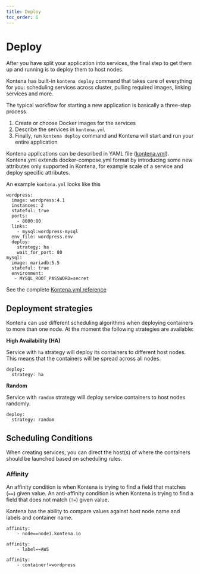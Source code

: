 ```yaml
---
title: Deploy
toc_order: 6
---
```


# Deploy
After you have split your application into services, the final step to get them up and running is to deploy them to host nodes.

Kontena has built-in `kontena deploy` command that takes care of everything for you: scheduling services across cluster, pulling required images, linking services and more.

The typical workflow for starting a new application is basically a three-step process

1.	Create or choose Docker images for the services
2.	Describe the services in `kontena.yml`
3.	Finally, run `kontena deploy` command and Kontena will start and run your entire application

Kontena applications can be described in YAML file ([kontena.yml]((../references/kontena-yml.md))). Kontena.yml extends docker-compose.yml format by introducing some new attributes only supported in Kontena, for example scale of a service and deploy specific attributes.

An example `kontena.yml` looks like this

```
wordpress:  
  image: wordpress:4.1
  instances: 2
  stateful: true
  ports:
    - 8080:80
  links:
    - mysql:wordpress-mysql
  env_file: wordpress.env
  deploy:
    strategy: ha
    wait_for_port: 80
mysql:  
  image: mariadb:5.5
  stateful: true
  environment:
   - MYSQL_ROOT_PASSWORD=secret
```

See the complete [Kontena.yml reference](../references/kontena-yml.md)

## Deployment strategies
Kontena can use different scheduling algorithms when deploying containers to more than one node. At the moment the following strategies are available:

**High Availability (HA)**

Service with `ha` strategy will deploy its containers to different host nodes. This means that the containers will be spread across all nodes.

```
deploy:
  strategy: ha
```

**Random**

Service with `random` strategy will deploy service containers to host nodes randomly.

```
deploy:
  strategy: random
```

## Scheduling Conditions
When creating services, you can direct the host(s) of where the containers should be launched based on scheduling rules.

### Affinity
An affinity condition is when Kontena is trying to find a field that matches (`==`) given value. An anti-affinity condition is when Kontena is trying to find a field that does not match (`!=`) given value.

Kontena has the ability to compare values against host node name and labels and container name.

```
affinity:
    - node==node1.kontena.io
```

```
affinity:
    - label==AWS
```

```
affinity:
    - container!=wordpress
```
